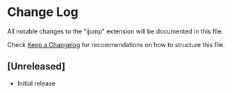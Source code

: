 # Change Log

All notable changes to the "ijump" extension will be documented in this file.

Check [Keep a Changelog](http://keepachangelog.com/) for recommendations on how to structure this file.

## [Unreleased]

- Initial release
